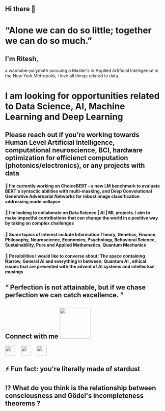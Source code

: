 <h2> Hi there 👋 </h2>

# “Alone we can do so little; together we can do so much.”

<h2> I'm Ritesh, </h2> 
a wannabe-polymath pursuing a Master's in Applied Artificial Intelligence in the New York Metropolis, I love all things related to data.

<h1> I am looking for opportunities related to Data Science, AI, Machine Learning and Deep Learning </h1>

<h2> Please reach out if you're working towards Human Level Artificial Intelligence, computational neuroscience, BCI, hardware optimization for efficienct computation (photonics/electronics), or any projects with data </h2>
 
#### 🔭 I’m currently working on ChoiceBERT - a new LM benchmark to evaluate BERT's syntactic abilities with multi-masking, and Deep Convolutional Generative Adversarial Networks for robust image classification addressing mode collapse
     
#### 👯 I’m looking to collaborate on Data Science | AI | ML projects. I aim to make impactful contributions that can change the world in a positive way by taking on complex challenges

#### 🌱 Some topics of interest include Information Theory, Genetics, Finance, Philosophy, Neuroscience, Economics, Psychology, Behavioral Science, Sustainability, Pure and Applied Mathematics, Quantum Mechanics

#### 💬 Possibilities I would like to converse about: The space containing Narrow, General AI and everything in between; Quantum AI , ethical issues that are presented with the advent of AI systems and intellectual musings 

 ## “ Perfection is not attainable, but if we chase perfection we can catch excellence. “          
                    
<h2> Connect with me <img src='https://raw.githubusercontent.com/ShahriarShafin/ShahriarShafin/main/Assets/handshake.gif' width="100px"> </h2>
<a href = 'https://www.linkedin.com/in/ritesh-980'> <img width = '32px' align= 'center' src="https://raw.githubusercontent.com/rahulbanerjee26/githubAboutMeGenerator/main/icons/linked-in-alt.svg"/></a> &nbsp &nbsp 
<a href = 'https://www.twitter.com/AmalgamOfChaos'> <img width = '32px' align= 'center' src="https://raw.githubusercontent.com/rahulbanerjee26/githubAboutMeGenerator/main/icons/twitter.svg"/></a> &nbsp &nbsp 
<a href = 'https://medium.com/@ritesh.panditi98'> <img width = '32px' align= 'center' src="https://raw.githubusercontent.com/rahulbanerjee26/githubAboutMeGenerator/main/icons/medium.svg"/></a> &nbsp &nbsp 

                 
## ⚡ Fun fact: you're literally made of stardust 
##  ⁉️ What do you think is the relationship between consciousness and Gödel's incompleteness theorems ? 	
